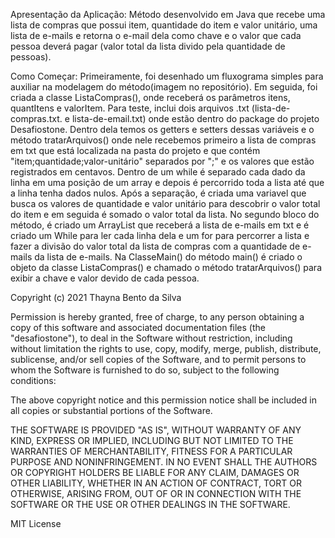 Apresentação da Aplicação: 
Método desenvolvido em Java que recebe uma lista de compras que possui item, quantidade do item e valor unitário, uma lista de e-mails e retorna o e-mail dela como chave e o valor que cada pessoa deverá pagar (valor total da lista divido pela quantidade de pessoas).

Como Começar:
Primeiramente, foi desenhado um fluxograma simples para auxiliar na modelagem do método(imagem no repositório). 
Em seguida, foi criada a classe ListaCompras(), onde receberá os parâmetros itens, quantItens e valorItem. 
Para teste, inclui dois arquivos .txt (lista-de-compras.txt. e lista-de-email.txt) onde estão dentro do package do projeto Desafiostone. 
Dentro dela temos os getters e setters dessas variáveis e o método tratarArquivos() onde nele recebemos primeiro a lista de compras em txt que está localizada na pasta do projeto e que contém "item;quantidade;valor-unitário" separados por ";" e os valores que estão registrados em centavos. Dentro de um while é separado cada dado da linha em uma posição de um array e depois é percorrido toda a lista até que a linha tenha dados nulos. Após a separação, é criada uma variavel que busca os valores de quantidade e valor unitário para descobrir o valor total do item e em seguida é somado o valor total da lista. 
No segundo bloco do método, é criado um ArrayList que receberá a lista de e-mails em txt e é criado um While para ler cada linha dela e um for para percorrer a lista e fazer a divisão do valor total da lista de compras com a quantidade de e-mails da lista de e-mails. 
Na ClasseMain() do método main() é criado o objeto da classe ListaCompras() e chamado o método tratarArquivos() para exibir a chave e valor devido de cada pessoa. 


Copyright (c) 2021 Thayna Bento da Silva

Permission is hereby granted, free of charge, to any person obtaining a copy
of this software and associated documentation files (the "desafiostone"), to deal
in the Software without restriction, including without limitation the rights
to use, copy, modify, merge, publish, distribute, sublicense, and/or sell
copies of the Software, and to permit persons to whom the Software is
furnished to do so, subject to the following conditions:

The above copyright notice and this permission notice shall be included in all
copies or substantial portions of the Software.

THE SOFTWARE IS PROVIDED "AS IS", WITHOUT WARRANTY OF ANY KIND, EXPRESS OR
IMPLIED, INCLUDING BUT NOT LIMITED TO THE WARRANTIES OF MERCHANTABILITY,
FITNESS FOR A PARTICULAR PURPOSE AND NONINFRINGEMENT. IN NO EVENT SHALL THE
AUTHORS OR COPYRIGHT HOLDERS BE LIABLE FOR ANY CLAIM, DAMAGES OR OTHER
LIABILITY, WHETHER IN AN ACTION OF CONTRACT, TORT OR OTHERWISE, ARISING FROM,
OUT OF OR IN CONNECTION WITH THE SOFTWARE OR THE USE OR OTHER DEALINGS IN THE
SOFTWARE.

MIT License
